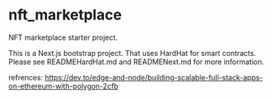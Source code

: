 # nft_marketplace

NFT marketplace starter project. 

This is a Next.js bootstrap project. That uses HardHat for smart contracts. Please see READMEHardHat.md and READMENext.md for more information.

refrences: https://dev.to/edge-and-node/building-scalable-full-stack-apps-on-ethereum-with-polygon-2cfb